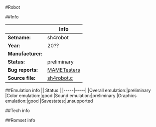 #Robot

##Info

||Info|
|-----|-----|
|**Setname:**|sh4robot
|**Year:**|20??
|**Manufacturer:**|<unknown>
|**Status:**|preliminary
|**Bug reports:**|[MAMETesters](http://mametesters.org/view_all_set.php?type=1&temporary=y&search=sh4robot.c)
|**Source file:**|[sh4robot.c](https://github.com/mamedev/mame/blob/master/src/mess/drivers/sh4robot.c)

##Emulation info
|| Status |
|-----|-----|
|Overall emulation:|preliminary
|Color emulation:|good
|Sound emulation:|preliminary
|Graphics emulation:|good
|Savestates:|unsupported

##Tech info

##Romset info

<!--- START OF EDITED COMMENT DO NOT TOUCH TEXT ABOVE-->
